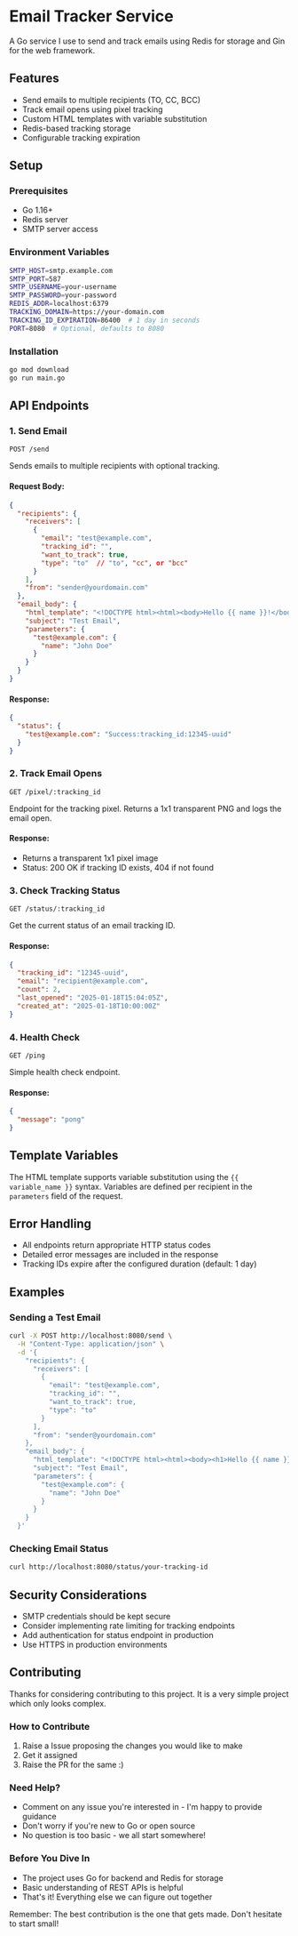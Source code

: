 
# Email Tracker Service

A Go service I use to send and track emails using Redis for storage and Gin for the web framework.

## Features

- Send emails to multiple recipients (TO, CC, BCC)
- Track email opens using pixel tracking
- Custom HTML templates with variable substitution
- Redis-based tracking storage
- Configurable tracking expiration

## Setup

### Prerequisites

- Go 1.16+
- Redis server
- SMTP server access

### Environment Variables

```bash
SMTP_HOST=smtp.example.com
SMTP_PORT=587
SMTP_USERNAME=your-username
SMTP_PASSWORD=your-password
REDIS_ADDR=localhost:6379
TRACKING_DOMAIN=https://your-domain.com
TRACKING_ID_EXPIRATION=86400  # 1 day in seconds
PORT=8080  # Optional, defaults to 8080
```

### Installation

```bash
go mod download
go run main.go
```

## API Endpoints

### 1. Send Email

`POST /send`

Sends emails to multiple recipients with optional tracking.

#### Request Body:

```json
{
  "recipients": {
    "receivers": [
      {
        "email": "test@example.com",
        "tracking_id": "",
        "want_to_track": true,
        "type": "to"  // "to", "cc", or "bcc"
      }
    ],
    "from": "sender@yourdomain.com"
  },
  "email_body": {
    "html_template": "<!DOCTYPE html><html><body>Hello {{ name }}!</body></html>",
    "subject": "Test Email",
    "parameters": {
      "test@example.com": {
        "name": "John Doe"
      }
    }
  }
}
```

#### Response:

```json
{
  "status": {
    "test@example.com": "Success:tracking_id:12345-uuid"
  }
}
```

### 2. Track Email Opens

`GET /pixel/:tracking_id`

Endpoint for the tracking pixel. Returns a 1x1 transparent PNG and logs the email open.

#### Response:

- Returns a transparent 1x1 pixel image
- Status: 200 OK if tracking ID exists, 404 if not found

### 3. Check Tracking Status

`GET /status/:tracking_id`

Get the current status of an email tracking ID.

#### Response:

```json
{
  "tracking_id": "12345-uuid",
  "email": "recipient@example.com",
  "count": 2,
  "last_opened": "2025-01-18T15:04:05Z",
  "created_at": "2025-01-18T10:00:00Z"
}
```

### 4. Health Check

`GET /ping`

Simple health check endpoint.

#### Response:

```json
{
  "message": "pong"
}
```

## Template Variables

The HTML template supports variable substitution using the `{{ variable_name }}` syntax. Variables are defined per recipient in the `parameters` field of the request.

## Error Handling

- All endpoints return appropriate HTTP status codes
- Detailed error messages are included in the response
- Tracking IDs expire after the configured duration (default: 1 day)

## Examples

### Sending a Test Email

```bash
curl -X POST http://localhost:8080/send \
  -H "Content-Type: application/json" \
  -d '{
    "recipients": {
      "receivers": [
        {
          "email": "test@example.com",
          "tracking_id": "",
          "want_to_track": true,
          "type": "to"
        }
      ],
      "from": "sender@yourdomain.com"
    },
    "email_body": {
      "html_template": "<!DOCTYPE html><html><body><h1>Hello {{ name }}!</h1></body></html>",
      "subject": "Test Email",
      "parameters": {
        "test@example.com": {
          "name": "John Doe"
        }
      }
    }
  }'
```

### Checking Email Status

```bash
curl http://localhost:8080/status/your-tracking-id
```

## Security Considerations

- SMTP credentials should be kept secure
- Consider implementing rate limiting for tracking endpoints
- Add authentication for status endpoint in production
- Use HTTPS in production environments

## Contributing

Thanks for considering contributing to this project. It is a very simple project which only looks complex.

### How to Contribute

1. Raise a Issue proposing the changes you would like to make
2. Get it assigned 
3. Raise the PR for the same :)

### Need Help?

- Comment on any issue you're interested in - I'm happy to provide guidance
- Don't worry if you're new to Go or open source
- No question is too basic - we all start somewhere!

### Before You Dive In

- The project uses Go for backend and Redis for storage
- Basic understanding of REST APIs is helpful
- That's it! Everything else we can figure out together

Remember: The best contribution is the one that gets made. Don't hesitate to start small!